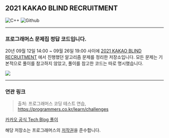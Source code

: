 ## 2021 KAKAO BLIND RECRUITMENT

<img alt="C++" src ="https://img.shields.io/badge/c++-00599C?style=flat-square&logo=c%2B%2B&logoColor=white"/> <img alt="Github" src ="https://img.shields.io/badge/github-181717?style=flat-square&logo=github&logoColor=white"/>

---

### 프로그래머스 문제집 정답 코드입니다.

20년 09월 12일 14:00 ~ 09월 26일 19:00 사이에 [2021 KAKAO BLIND RECRUITMENT](https://programmers.co.kr/competitions/317/2021-kakao-blind-recruitment) 에서 진행했던 알고리즘 문제를 정리한 저장소입니다. 모든 문제는 기본적으로 풀이를 참고하지 않았고, 풀이를 참고한 코드는 따로 명시했습니다.

<img src='https://img.shields.io/badge/score-4/7-yellow'>



---

### 연관 링크

> 출처: 프로그래머스 코딩 테스트 연습, https://programmers.co.kr/learn/challenges

[카카오 공식 Tech Blog 풀이](https://tech.kakao.com/2021/01/25/2021-kakao-recruitment-round-1/)

해당 저장소는 프로그래머스의 [저작권](https://programmers.zendesk.com/hc/ko/articles/360034546572-프로그래머스의-알고리즘-문제-풀이를-개인-블로그-GitHub-기타-사이트에-올려도-되나요-)을 준수합니다.
